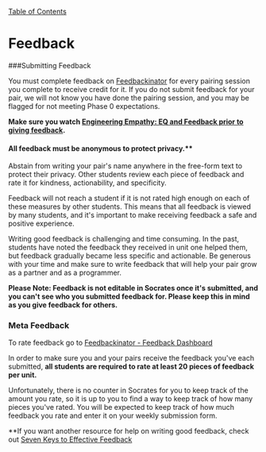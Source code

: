 [Table of Contents](readme.md)

# Feedback

###Submitting Feedback

You must complete feedback on [Feedbackinator](https://socrates.devbootcamp.com/feedback/new) for every pairing session you complete to receive credit for it. If you do not submit feedback for your pair, we will not know you have done the pairing session, and you may be flagged for not meeting Phase 0 expectations. 

**Make sure you watch [Engineering Empathy: EQ and Feedback prior to giving feedback](http://vimeo.com/76762772).**

#### All feedback must be anonymous to protect privacy.** 
Abstain from writing your pair's name anywhere in the free-form text to protect their privacy. Other students review each piece of feedback and rate it for kindness, actionability, and specificity.  

Feedback will not reach a student if it is not rated high enough on each of these measures by other students. This means that all feedback is viewed by many students, and it's important to make receiving feedback a safe and positive experience. 

Writing good feedback is challenging and time consuming. In the past, students have noted the feedback they received in unit one helped them, but feedback gradually became less specific and actionable. Be generous with your time and make sure to write feedback that will help your pair grow as a partner and as a programmer. 

**Please Note: Feedback is not editable in Socrates once it's submitted, and you can't see who you submitted feedback for. Please keep this in mind as you give feedback for others.** 


### Meta Feedback

To rate feedback go to [Feedbackinator - Feedback Dashboard](https://socrates.devbootcamp.com/feedback)

In order to make sure you and your pairs receive the feedback you've each submitted, **all students are required to rate at least 20 pieces of feedback per unit.** 

Unfortunately, there is no counter in Socrates for you to keep track of the amount you rate, so it is up to you to find a way to keep track of how many pieces you've rated. You will be expected to keep track of how much feedback you rate and enter it on your weekly submission form. 

**If you want another resource for help on writing good feedback, check out [Seven Keys to Effective Feedback](http://www.ascd.org/publications/educational-leadership/sept12/vol70/num01/Seven-Keys-to-Effective-Feedback.aspx)


